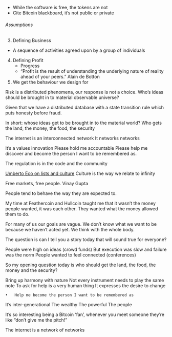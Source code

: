

- While the software is free, the tokens are not
 - Cite Bitcoin blackboard, it’s not public or private

###### Assumptions

3. Defining Business
- A sequence of activities agreed upon by a group of individuals
4. Defining Profit 
	- Progress
	- “Profit is the result of understanding the underlying nature of reality ahead of your peers.” Alain de Botton
5. We get the behaviour we design for


Risk is a distributed phenomena, our response is not a choice. 
Who’s ideas should be brought in to material observable universe?

Given that we have a distributed database with a state transition rule which puts honesty before fraud.

In short: whose ideas get to be brought in to the material world?
	Who gets the land, the money, the food, the security

The internet is an interconnected network
	It networks networks

It’s a values innovation
	Please hold me accountable
		Please help me discover and become the person I want to be remembered as.

The regulation is in the code and the community

[Umberto Eco on lists and culture](http://www.umbertoeco.com/en/umberto-eco-on-lists.html)
	Culture is the way we relate to infinity

Free markets, free people. Vinay Gupta

People tend to behave the way they are expected to.

My time at Feathercoin and Hullcoin taught me that it wasn’t the money people wanted, it was each other. They wanted what the money allowed them to do. 

For many of us our goals are vague. We don’t know what we want to be because we haven’t acted yet. We think with the whole body. 

The question is can I tell you a story today that will sound true for everyone?


People were high on ideas (crowd funds)
	But execution was slow and failure was the norm
People wanted to feel connected (conferences)

So my opening question today is who should get the land, the food, the money and the security?

Bring up harmony with nature
	Not every instrument needs to play the same note
	To ask for help is a very human thing
		It expresses the desire to change
		

	•	Help me become the person I want to be remembered as

It’s inter-generational
The wealthy
The powerful 
The people

It’s so interesting being a Bitcoin ‘fan’, whenever you meet someone they’re like “don’t give me the pitch!”

The internet is a network of networks





		

